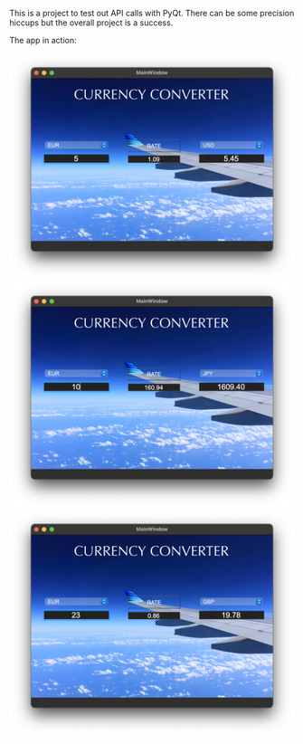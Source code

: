 This is a project to test out API calls with PyQt. There can be some precision hiccups but the overall project is a success.

The app in action:

![Screenshot](readme_images/converter_readme1.png)
![Screenshot](readme_images/converter_readme2.png)
![Screenshot](readme_images/converter_readme3.png)
